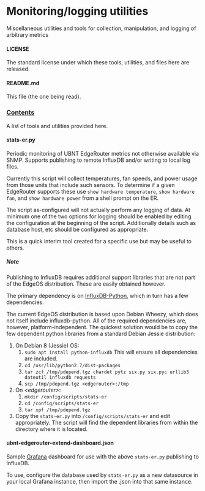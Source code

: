 # Monitoring/logging utilities
Miscellaneous utilities and tools for collection, manipulation, and logging of arbitrary metrics

#### LICENSE
The standard license under which these tools, utilities, and files here are released.

#### README.md
This file (the one being read).

### <u>Contents</u>
A list of tools and utilities provided here.

#### stats-er.py
Periodic monitoring of UBNT EdgeRouter metrics not otherwise available via SNMP.  Supports publishing to remote InfluxDB and/or writing to local log files.

Currently this script will collect temperatures, fan speeds, and power usage from those units that include such sensors.  To determine if a given EdgeRouter supports these use `show hardware temperature`, `show hardware fan`, and `show hardware power` from a shell prompt on the ER.

The script as-configured will not actually perform any logging of data.  At minimum one of the two options for logging should be enabled by editing the configuration at the beginning of the script.  Additionally details such as database host, etc should be configured as appropriate.

This is a quick interim tool created for a specific use but may be useful to others.


##### Note  
Publishing to InfluxDB requires additional support libraries that are not part of the EdgeOS distribution.  These are easily obtained however.

The primary dependency is on [InfluxDB-Python](https://github.com/influxdata/influxdb-python), which in turn has a few dependencies.  

The current EdgeOS distribution is based upon Debian Wheezy, which does not itself include influxdb-python.  All of the required dependencies are, however, platform-independent.  The quickest solution would be to copy the few dependent python libraries from a standard Debian Jessie distribution:  
1.  On Debian 8 (Jessie) OS:  
    1.  `sudo apt install python-influxdb`  This will ensure all dependencies are included.
    2.  `cd /usr/lib/python2.7/dist-packages`
    3.  `tar zcf /tmp/pdepend.tgz chardet pytz six.py six.pyc urllib3 dateutil influxdb requests`
    4.  `scp /tmp/pdepend.tgz <edgerouter>:/tmp`
2.  On _&lt;edgerouter&gt;_:
    1.  `mkdir /config/scripts/stats-er`
    2.  `cd /config/scripts/stats-er`
    3.  `tar xpf /tmp/pdepend.tgz`
3.  Copy the `stats-er.py` into `/config/scripts/stats-er` and edit appropriately.  The script will find the dependent libraries from within the directory where it is located.

#### ubnt-edgerouter-extend-dashboard.json
Sample [Grafana](https://grafana.com) dashboard for use with the above `stats-er.py` publishing to InfluxDB.

To use, configure the database used by `stats-er.py` as a new datasource in your local Grafana instance, then import the .json into that same instance.

